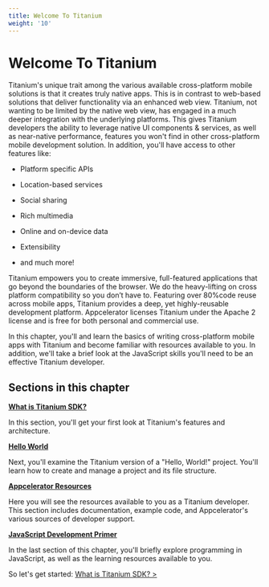 ```yaml
---
title: Welcome To Titanium
weight: '10'
---
```


# Welcome To Titanium

Titanium's unique trait among the various available cross-platform mobile solutions is that it creates truly native apps. This is in contrast to web-based solutions that deliver functionality via an enhanced web view. Titanium, not wanting to be limited by the native web view, has engaged in a much deeper integration with the underlying platforms. This gives Titanium developers the ability to leverage native UI components & services, as well as near-native performance, features you won't find in other cross-platform mobile development solution. In addition, you'll have access to other features like:

* Platform specific APIs

* Location-based services

* Social sharing

* Rich multimedia

* Online and on-device data

* Extensibility

* and much more!

Titanium empowers you to create immersive, full-featured applications that go beyond the boundaries of the browser. We do the heavy-lifting on cross platform compatibility so you don’t have to. Featuring over 80%code reuse across mobile apps, Titanium provides a deep, yet highly-reusable development platform. Appcelerator licenses Titanium under the Apache 2 license and is free for both personal and commercial use.

In this chapter, you'll and learn the basics of writing cross-platform mobile apps with Titanium and become familiar with resources available to you. In addition, we'll take a brief look at the JavaScript skills you'll need to be an effective Titanium developer.

## Sections in this chapter

**[What is Titanium SDK?](/guide/Titanium_SDK/Titanium_SDK_Getting_Started/Titanium_Platform_Overview.html)**

In this section, you'll get your first look at Titanium's features and architecture.

**[Hello World](/guide/Titanium_SDK/Titanium_SDK_Guide/Welcome_To_Titanium/Hello_World.html)**

Next, you'll examine the Titanium version of a "Hello, World!" project. You'll learn how to create and manage a project and its file structure.

**[Appcelerator Resources](/guide/Titanium_SDK/Titanium_SDK_Guide/Welcome_To_Titanium/Titanium_Resources.html)**

Here you will see the resources available to you as a Titanium developer. This section includes documentation, example code, and Appcelerator's various sources of developer support.

**[JavaScript Development Primer](/guide/Titanium_SDK/Titanium_SDK_Guide/Welcome_To_Titanium/JavaScript_Development_Primer.html)**

In the last section of this chapter, you'll briefly explore programming in JavaScript, as well as the learning resources available to you.

So let's get started: [What is Titanium SDK? >](/guide/Titanium_SDK/Titanium_SDK_Getting_Started/Titanium_Platform_Overview.html)
